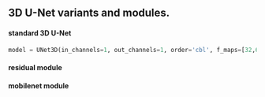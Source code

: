 ## 3D U-Net variants and modules.

#### standard 3D U-Net
```py
model = UNet3D(in_channels=1, out_channels=1, order='cbl', f_maps=[32,64,128,256], basic_module=DoubleConv, upsample_type='nearest', bias=True)
```
#### residual module

#### mobilenet module
